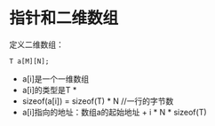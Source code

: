 # 指针和二维数组

定义二维数组：

```
T a[M][N];
```

- a[i]是一个一维数组
- a[i]的类型是T *
- sizeof(a[i]) = sizeof(T) * N   //一行的字节数
- a[i]指向的地址：数组a的起始地址 + i * N * sizeof(T)

